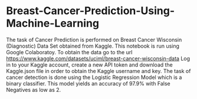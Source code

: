 # Breast-Cancer-Prediction-Using-Machine-Learning
The task of Cancer Prediction is performed on Breast Cancer Wisconsin (Diagnostic) Data Set obtained from Kaggle. This notebook is run using Google Colaboratoy.
To obtain the data go to the url https://www.kaggle.com/datasets/uciml/breast-cancer-wisconsin-data
Log in to your Kaggle account, create a new API token and download the Kaggle.json file in order to obtain the Kaggle username and key.
The task of cancer detection is done using the Logistic Regression Model which is a binary classifier.
This model yields an accuracy of 97.9% with False Negatives as low as 2.
